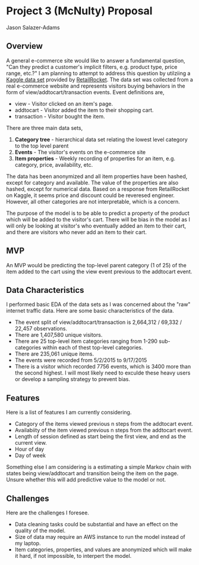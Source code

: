 # Project 3 (McNulty) Proposal

Jason Salazer-Adams

## **Overview**

A general e-commerce site would like to answer a fundamental question, "Can they predict a customer's implicit filters, e.g. product type, price range, etc.?" I am planning to attempt to address this question by utilziing a [Kaggle data set](https://www.kaggle.com/retailrocket/ecommerce-dataset/home) provided by [RetailRocket](https://retailrocket.net/). The data set was collected from a real e-commerce website and represents visitors buying behaviors in the form of view/addtocart/transaction events. Event definitions are,

* view - Visitor clicked on an item's page.
* addtocart - Visitor added the item to their shopping cart.
* transaction - Visitor bought the item.

There are three main data sets,

1. **Category tree** - hierarchical data set relating the lowest level category to the top level parent
2. **Events** - The visitor's events on the e-commerce site
3. **Item properties** - Weekly recording of properties for an item, e.g. category, price, availability, etc.

The data has been anonymized and all item properties have been hashed, except for category and available. The value of the properties are also hashed, except for numerical data. Based on a response from RetailRocket on Kaggle, it seems price and discount could be reveresed engineer. However, all other categories are not interpretable, which is a concern.

The purpose of the model is to be able to predict a property of the product which will be added to the visitor's cart. There will be bias in the model as I will only be looking at visitor's who eventually added an item to their cart, and there are visitors who never add an item to their cart.

## **MVP**

An MVP would be predicting the top-level parent category (1 of 25) of the item added to the cart using the view event previous to the addtocart event.

## **Data Characteristics**

I performed basic EDA of the data sets as I was concerned about the "raw" internet traffic data. Here are some basic characteristics of the data.

* The event split of view/addtocart/transaction is 2,664,312 / 69,332 / 22,457 observations.
* There are 1,407,580 unique visitors.
* There are 25 top-level item categories ranging from 1-290 sub-categories within each of thest top-level categories.
* There are 235,061 unique items.
* The events were recorded from 5/2/2015 to 9/17/2015
* There is a visitor which recorded 7756 events, which is 3400 more than the second highest. I will most likely need to exculde these heavy users or develop a sampling strategy to prevent bias.

## **Features**

Here is a list of features I am currently considering.

* Category of the items viewed previous n steps from the addtocart event.
* Availabiity of the item viewed previous n steps from the addtocart event.
* Length of session defined as start being the first view, and end as the current view.
* Hour of day
* Day of week

Something else I am considering is a estimating a simple Markov chain with states being view/addtocart and transition being the item on the page. Unsure whether this will add predictive value to the model or not.

## **Challenges**

Here are the challenges I foresee.

* Data cleaning tasks could be substantial and have an effect on the quality of the model.
* Size of data may require an AWS instance to run the model instead of my laptop.
* Item categories, properties, and values are anonymized which will make it hard, if not impossible, to interpert the model.
